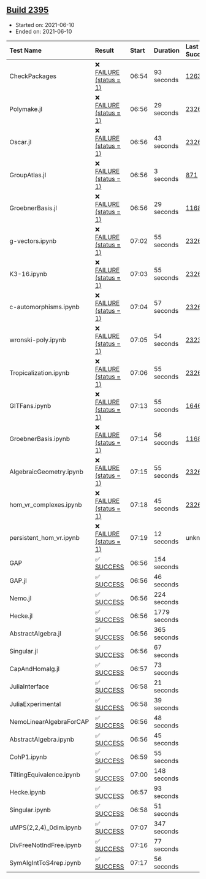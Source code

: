 ## [Build 2395](https://oscarci.mathematik.uni-kl.de/job/oscar-stable/2395/)

* Started on: 2021-06-10
* Ended on: 2021-06-10

| Test Name    | Result | Start | Duration | Last Success | First Failure |
|:-------------|:-------|:------|:---------|:-------------|:--------------|
| CheckPackages | ❌ [FAILURE (status = 1)](https://oscarci.mathematik.uni-kl.de/job/oscar-stable/2395/artifact/logs/build-2395/CheckPackages.log) | 06:54 | 93 seconds | [1263](https://oscarci.mathematik.uni-kl.de/job/oscar-stable/1263/) | [1264](https://oscarci.mathematik.uni-kl.de/job/oscar-stable/1264/) |
| Polymake.jl | ❌ [FAILURE (status = 1)](https://oscarci.mathematik.uni-kl.de/job/oscar-stable/2395/artifact/logs/build-2395/Polymake.jl.log) | 06:56 | 29 seconds | [2326](https://oscarci.mathematik.uni-kl.de/job/oscar-stable/2326/) | [2327](https://oscarci.mathematik.uni-kl.de/job/oscar-stable/2327/) |
| Oscar.jl | ❌ [FAILURE (status = 1)](https://oscarci.mathematik.uni-kl.de/job/oscar-stable/2395/artifact/logs/build-2395/Oscar.jl.log) | 06:56 | 43 seconds | [2326](https://oscarci.mathematik.uni-kl.de/job/oscar-stable/2326/) | [2327](https://oscarci.mathematik.uni-kl.de/job/oscar-stable/2327/) |
| GroupAtlas.jl | ❌ [FAILURE (status = 1)](https://oscarci.mathematik.uni-kl.de/job/oscar-stable/2395/artifact/logs/build-2395/GroupAtlas.jl.log) | 06:56 | 3 seconds | [871](https://oscarci.mathematik.uni-kl.de/job/oscar-stable/871/) | [872](https://oscarci.mathematik.uni-kl.de/job/oscar-stable/872/) |
| GroebnerBasis.jl | ❌ [FAILURE (status = 1)](https://oscarci.mathematik.uni-kl.de/job/oscar-stable/2395/artifact/logs/build-2395/GroebnerBasis.jl.log) | 06:56 | 29 seconds | [1168](https://oscarci.mathematik.uni-kl.de/job/oscar-stable/1168/) | [1169](https://oscarci.mathematik.uni-kl.de/job/oscar-stable/1169/) |
| g-vectors.ipynb | ❌ [FAILURE (status = 1)](https://oscarci.mathematik.uni-kl.de/job/oscar-stable/2395/artifact/logs/build-2395/g-vectors.ipynb.log) | 07:02 | 55 seconds | [2326](https://oscarci.mathematik.uni-kl.de/job/oscar-stable/2326/) | [2327](https://oscarci.mathematik.uni-kl.de/job/oscar-stable/2327/) |
| K3-16.ipynb | ❌ [FAILURE (status = 1)](https://oscarci.mathematik.uni-kl.de/job/oscar-stable/2395/artifact/logs/build-2395/K3-16.ipynb.log) | 07:03 | 55 seconds | [2326](https://oscarci.mathematik.uni-kl.de/job/oscar-stable/2326/) | [2327](https://oscarci.mathematik.uni-kl.de/job/oscar-stable/2327/) |
| c-automorphisms.ipynb | ❌ [FAILURE (status = 1)](https://oscarci.mathematik.uni-kl.de/job/oscar-stable/2395/artifact/logs/build-2395/c-automorphisms.ipynb.log) | 07:04 | 57 seconds | [2326](https://oscarci.mathematik.uni-kl.de/job/oscar-stable/2326/) | [2327](https://oscarci.mathematik.uni-kl.de/job/oscar-stable/2327/) |
| wronski-poly.ipynb | ❌ [FAILURE (status = 1)](https://oscarci.mathematik.uni-kl.de/job/oscar-stable/2395/artifact/logs/build-2395/wronski-poly.ipynb.log) | 07:05 | 54 seconds | [2323](https://oscarci.mathematik.uni-kl.de/job/oscar-stable/2323/) | [2324](https://oscarci.mathematik.uni-kl.de/job/oscar-stable/2324/) |
| Tropicalization.ipynb | ❌ [FAILURE (status = 1)](https://oscarci.mathematik.uni-kl.de/job/oscar-stable/2395/artifact/logs/build-2395/Tropicalization.ipynb.log) | 07:06 | 55 seconds | [2326](https://oscarci.mathematik.uni-kl.de/job/oscar-stable/2326/) | [2327](https://oscarci.mathematik.uni-kl.de/job/oscar-stable/2327/) |
| GITFans.ipynb | ❌ [FAILURE (status = 1)](https://oscarci.mathematik.uni-kl.de/job/oscar-stable/2395/artifact/logs/build-2395/GITFans.ipynb.log) | 07:13 | 55 seconds | [1646](https://oscarci.mathematik.uni-kl.de/job/oscar-stable/1646/) | [1647](https://oscarci.mathematik.uni-kl.de/job/oscar-stable/1647/) |
| GroebnerBasis.ipynb | ❌ [FAILURE (status = 1)](https://oscarci.mathematik.uni-kl.de/job/oscar-stable/2395/artifact/logs/build-2395/GroebnerBasis.ipynb.log) | 07:14 | 56 seconds | [1168](https://oscarci.mathematik.uni-kl.de/job/oscar-stable/1168/) | [1169](https://oscarci.mathematik.uni-kl.de/job/oscar-stable/1169/) |
| AlgebraicGeometry.ipynb | ❌ [FAILURE (status = 1)](https://oscarci.mathematik.uni-kl.de/job/oscar-stable/2395/artifact/logs/build-2395/AlgebraicGeometry.ipynb.log) | 07:15 | 55 seconds | [2326](https://oscarci.mathematik.uni-kl.de/job/oscar-stable/2326/) | [2327](https://oscarci.mathematik.uni-kl.de/job/oscar-stable/2327/) |
| hom_vr_complexes.ipynb | ❌ [FAILURE (status = 1)](https://oscarci.mathematik.uni-kl.de/job/oscar-stable/2395/artifact/logs/build-2395/hom_vr_complexes.ipynb.log) | 07:18 | 45 seconds | [2326](https://oscarci.mathematik.uni-kl.de/job/oscar-stable/2326/) | [2327](https://oscarci.mathematik.uni-kl.de/job/oscar-stable/2327/) |
| persistent_hom_vr.ipynb | ❌ [FAILURE (status = 1)](https://oscarci.mathematik.uni-kl.de/job/oscar-stable/2395/artifact/logs/build-2395/persistent_hom_vr.ipynb.log) | 07:19 | 12 seconds | unknown | unknown |
| GAP | ✅ [SUCCESS](https://oscarci.mathematik.uni-kl.de/job/oscar-stable/2395/artifact/logs/build-2395/GAP.log) | 06:56 | 154 seconds |  |  |
| GAP.jl | ✅ [SUCCESS](https://oscarci.mathematik.uni-kl.de/job/oscar-stable/2395/artifact/logs/build-2395/GAP.jl.log) | 06:56 | 46 seconds |  |  |
| Nemo.jl | ✅ [SUCCESS](https://oscarci.mathematik.uni-kl.de/job/oscar-stable/2395/artifact/logs/build-2395/Nemo.jl.log) | 06:56 | 224 seconds |  |  |
| Hecke.jl | ✅ [SUCCESS](https://oscarci.mathematik.uni-kl.de/job/oscar-stable/2395/artifact/logs/build-2395/Hecke.jl.log) | 06:56 | 1779 seconds |  |  |
| AbstractAlgebra.jl | ✅ [SUCCESS](https://oscarci.mathematik.uni-kl.de/job/oscar-stable/2395/artifact/logs/build-2395/AbstractAlgebra.jl.log) | 06:56 | 365 seconds |  |  |
| Singular.jl | ✅ [SUCCESS](https://oscarci.mathematik.uni-kl.de/job/oscar-stable/2395/artifact/logs/build-2395/Singular.jl.log) | 06:56 | 67 seconds |  |  |
| CapAndHomalg.jl | ✅ [SUCCESS](https://oscarci.mathematik.uni-kl.de/job/oscar-stable/2395/artifact/logs/build-2395/CapAndHomalg.jl.log) | 06:57 | 73 seconds |  |  |
| JuliaInterface | ✅ [SUCCESS](https://oscarci.mathematik.uni-kl.de/job/oscar-stable/2395/artifact/logs/build-2395/JuliaInterface.log) | 06:58 | 21 seconds |  |  |
| JuliaExperimental | ✅ [SUCCESS](https://oscarci.mathematik.uni-kl.de/job/oscar-stable/2395/artifact/logs/build-2395/JuliaExperimental.log) | 06:58 | 39 seconds |  |  |
| NemoLinearAlgebraForCAP | ✅ [SUCCESS](https://oscarci.mathematik.uni-kl.de/job/oscar-stable/2395/artifact/logs/build-2395/NemoLinearAlgebraForCAP.log) | 06:56 | 48 seconds |  |  |
| AbstractAlgebra.ipynb | ✅ [SUCCESS](https://oscarci.mathematik.uni-kl.de/job/oscar-stable/2395/artifact/logs/build-2395/AbstractAlgebra.ipynb.log) | 06:56 | 45 seconds |  |  |
| CohP1.ipynb | ✅ [SUCCESS](https://oscarci.mathematik.uni-kl.de/job/oscar-stable/2395/artifact/logs/build-2395/CohP1.ipynb.log) | 06:59 | 55 seconds |  |  |
| TiltingEquivalence.ipynb | ✅ [SUCCESS](https://oscarci.mathematik.uni-kl.de/job/oscar-stable/2395/artifact/logs/build-2395/TiltingEquivalence.ipynb.log) | 07:00 | 148 seconds |  |  |
| Hecke.ipynb | ✅ [SUCCESS](https://oscarci.mathematik.uni-kl.de/job/oscar-stable/2395/artifact/logs/build-2395/Hecke.ipynb.log) | 06:57 | 93 seconds |  |  |
| Singular.ipynb | ✅ [SUCCESS](https://oscarci.mathematik.uni-kl.de/job/oscar-stable/2395/artifact/logs/build-2395/Singular.ipynb.log) | 06:58 | 51 seconds |  |  |
| uMPS(2,2,4)_0dim.ipynb | ✅ [SUCCESS](https://oscarci.mathematik.uni-kl.de/job/oscar-stable/2395/artifact/logs/build-2395/uMPS-2-2-4-_0dim.ipynb.log) | 07:07 | 347 seconds |  |  |
| DivFreeNotIndFree.ipynb | ✅ [SUCCESS](https://oscarci.mathematik.uni-kl.de/job/oscar-stable/2395/artifact/logs/build-2395/DivFreeNotIndFree.ipynb.log) | 07:16 | 77 seconds |  |  |
| SymAlgIntToS4rep.ipynb | ✅ [SUCCESS](https://oscarci.mathematik.uni-kl.de/job/oscar-stable/2395/artifact/logs/build-2395/SymAlgIntToS4rep.ipynb.log) | 07:17 | 56 seconds |  |  |

